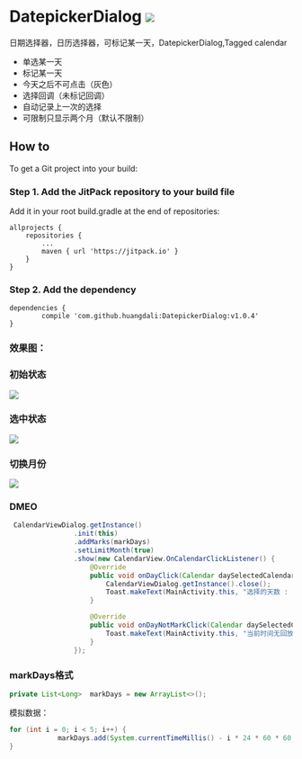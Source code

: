 # DatepickerDialog [![](https://jitpack.io/v/huangdali/DatepickerDialog.svg)](https://jitpack.io/#huangdali/DatepickerDialog)

日期选择器，日历选择器，可标记某一天，DatepickerDialog,Tagged calendar

- 单选某一天
- 标记某一天
- 今天之后不可点击（灰色）
- 选择回调（未标记回调）
- 自动记录上一次的选择
- 可限制只显示两个月（默认不限制）

## How to

To get a Git project into your build:

### Step 1. Add the JitPack repository to your build file

Add it in your root build.gradle at the end of repositories:

	allprojects {
		repositories {
			...
			maven { url 'https://jitpack.io' }
		}
	}
### Step 2. Add the dependency

	dependencies {
	        compile 'com.github.huangdali:DatepickerDialog:v1.0.4'
	}

### 效果图：

### 初始状态
![](https://github.com/huangdali/DatepickerDialog/blob/master/images/image.png)

### 选中状态
![](https://github.com/huangdali/DatepickerDialog/blob/master/images/image1.png)

### 切换月份
![](https://github.com/huangdali/DatepickerDialog/blob/master/images/image2.png)

### DMEO
```java
 CalendarViewDialog.getInstance()
                .init(this)
                .addMarks(markDays)
                .setLimitMonth(true)
                .show(new CalendarView.OnCalendarClickListener() {
                    @Override
                    public void onDayClick(Calendar daySelectedCalendar) {
                        CalendarViewDialog.getInstance().close();
                        Toast.makeText(MainActivity.this, "选择的天数 : " + DateUtils.getDateTime(daySelectedCalendar.getTimeInMillis()), Toast.LENGTH_SHORT).show();
                    }

                    @Override
                    public void onDayNotMarkClick(Calendar daySelectedCalendar) {
                        Toast.makeText(MainActivity.this, "当前时间无回放（没有标记）", Toast.LENGTH_SHORT).show();
                    }
                });
```

### markDays格式
```java
private List<Long>  markDays = new ArrayList<>();
```


模拟数据：

```java
for (int i = 0; i < 5; i++) {
            markDays.add(System.currentTimeMillis() - i * 24 * 60 * 60 * 1000);
}
```
